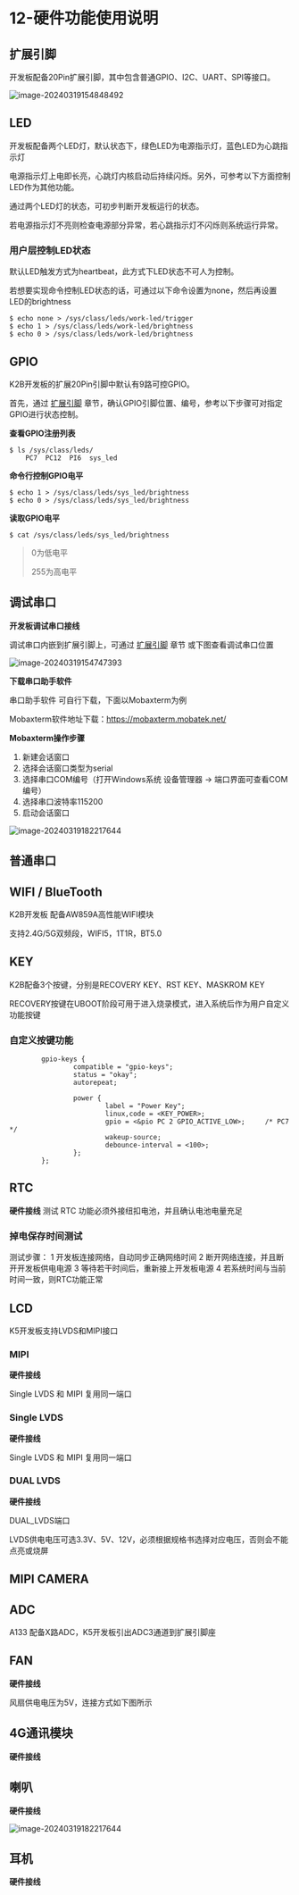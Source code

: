 # 12-硬件功能使用说明


<link rel="stylesheet" type="text/css" href="auto-number-title.css" />


## 扩展引脚 <a name="扩展引脚"></a>

开发板配备20Pin扩展引脚，其中包含普通GPIO、I2C、UART、SPI等接口。

![image-20240319154848492](http://tanzhtanzh.oss-cn-shenzhen.aliyuncs.com/img/image-20240319154848492.png)

## LED

开发板配备两个LED灯，默认状态下，绿色LED为电源指示灯，蓝色LED为心跳指示灯

电源指示灯上电即长亮，心跳灯内核启动后持续闪烁。另外，可参考以下方面控制LED作为其他功能。

通过两个LED灯的状态，可初步判断开发板运行的状态。

若电源指示灯不亮则检查电源部分异常，若心跳指示灯不闪烁则系统运行异常。


### 用户层控制LED状态

默认LED触发方式为heartbeat，此方式下LED状态不可人为控制。

若想要实现命令控制LED状态的话，可通过以下命令设置为none，然后再设置LED的brightness

```
$ echo none > /sys/class/leds/work-led/trigger
$ echo 1 > /sys/class/leds/work-led/brightness
$ echo 0 > /sys/class/leds/work-led/brightness
```

## GPIO

K2B开发板的扩展20Pin引脚中默认有9路可控GPIO。

首先，通过 [扩展引脚](#扩展引脚) 章节，确认GPIO引脚位置、编号，参考以下步骤可对指定GPIO进行状态控制。



**查看GPIO注册列表**

```
$ ls /sys/class/leds/
	PC7  PC12  PI6  sys_led
```



**命令行控制GPIO电平**

```
$ echo 1 > /sys/class/leds/sys_led/brightness
$ echo 0 > /sys/class/leds/sys_led/brightness
```



**读取GPIO电平**

```
$ cat /sys/class/leds/sys_led/brightness
```

> 0为低电平
>
> 255为高电平



## 调试串口

**开发板调试串口接线**

调试串口内嵌到扩展引脚上，可通过 [扩展引脚](#扩展引脚) 章节 或下图查看调试串口位置

![image-20240319154747393](http://tanzhtanzh.oss-cn-shenzhen.aliyuncs.com/img/image-20240319154747393.png)



**下载串口助手软件**

串口助手软件 可自行下载，下面以Mobaxterm为例

Mobaxterm软件地址下载：https://mobaxterm.mobatek.net/



**Mobaxterm操作步骤**

1. 新建会话窗口
2. 选择会话窗口类型为serial
3. 选择串口COM编号（打开Windows系统 设备管理器 -> 端口界面可查看COM编号）
4. 选择串口波特率115200
5. 启动会话窗口



![image-20240319182217644](http://tanzhtanzh.oss-cn-shenzhen.aliyuncs.com/img/image-20240319182217644.png)


## 普通串口



## WIFI / BlueTooth

K2B开发板 配备AW859A高性能WIFI模块

支持2.4G/5G双频段，WIFI5，1T1R，BT5.0


## KEY

K2B配备3个按键，分别是RECOVERY KEY、RST KEY、MASKROM KEY

RECOVERY按键在UBOOT阶段可用于进入烧录模式，进入系统后作为用户自定义功能按键


### 自定义按键功能

```
        gpio-keys {
                compatible = "gpio-keys";
                status = "okay";
                autorepeat;

                power {
                        label = "Power Key";
                        linux,code = <KEY_POWER>;
                        gpio = <&pio PC 2 GPIO_ACTIVE_LOW>;     /* PC7 */
                        wakeup-source;
                        debounce-interval = <100>;
                };
        };
```





## RTC

**硬件接线**
测试 RTC 功能必须外接纽扣电池，并且确认电池电量充足

### 掉电保存时间测试
测试步骤：
1 开发板连接网络，自动同步正确网络时间
2 断开网络连接，并且断开开发板供电电源
3 等待若干时间后，重新接上开发板电源
4 若系统时间与当前时间一致，则RTC功能正常

## LCD

K5开发板支持LVDS和MIPI接口

### MIPI
**硬件接线**

Single LVDS 和 MIPI 复用同一端口

### Single LVDS
**硬件接线**

Single LVDS 和 MIPI 复用同一端口

### DUAL LVDS
**硬件接线**

DUAL_LVDS端口

LVDS供电电压可选3.3V、5V、12V，必须根据规格书选择对应电压，否则会不能点亮或烧屏

## MIPI CAMERA

## ADC

A133 配备X路ADC，K5开发板引出ADC3通道到扩展引脚座

## FAN
**硬件接线**

风扇供电电压为5V，连接方式如下图所示

## 4G通讯模块
**硬件接线**

## 喇叭
**硬件接线**

![image-20240319182217644](http://tanzhtanzh.oss-cn-shenzhen.aliyuncs.com/img/image.png)

## 耳机
**硬件接线**


